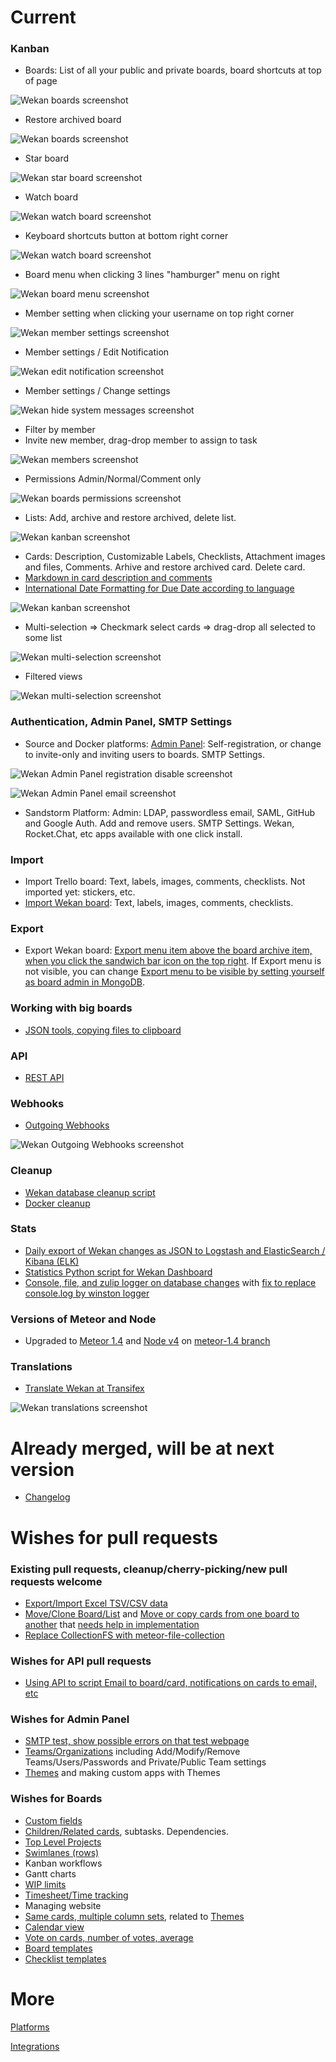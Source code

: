 # Current

### Kanban

* Boards: List of all your public and private boards, board shortcuts at top of page

![Wekan boards screenshot](https://wekan.github.io/screenshot-boards.png)

* Restore archived board

![Wekan boards screenshot](https://wekan.github.io/screenshot-restore-board.png)

* Star board

![Wekan star board screenshot](https://wekan.github.io/screenshot-star-board.png)

* Watch board

![Wekan watch board screenshot](https://wekan.github.io/screenshot-muted-watch.png)

* Keyboard shortcuts button at bottom right corner

![Wekan watch board screenshot](https://wekan.github.io/screenshot-keyboard-shortcuts.png)

* Board menu when clicking 3 lines "hamburger" menu on right

![Wekan board menu screenshot](https://wekan.github.io/screenshot-board-menu.png)

* Member setting when clicking your username on top right corner

![Wekan member settings screenshot](https://wekan.github.io/screenshot-member-settings.png)

* Member settings / Edit Notification

![Wekan edit notification screenshot](https://wekan.github.io/screenshot-member-settings-edit-notification.png)

* Member settings / Change settings

![Wekan hide system messages screenshot](https://wekan.github.io/screenshot-member-settings-hide-system-messages.png)

* Filter by member
* Invite new member, drag-drop member to assign to task

![Wekan members screenshot](https://wekan.github.io/screenshot-member-filter.png)

* Permissions Admin/Normal/Comment only

![Wekan boards permissions screenshot](https://wekan.github.io/screenshot-member-comment-only.png)

* Lists: Add, archive and restore archived, delete list.

![Wekan kanban screenshot](https://wekan.github.io/screenshot-member-settings-archives.png)

* Cards: Description, Customizable Labels, Checklists, Attachment images and files, Comments. Arhive and restore archived card. Delete card.
* [Markdown in card description and comments](https://github.com/wekan/wekan/issues/1038)
* [International Date Formatting for Due Date according to language](https://github.com/wekan/wekan/issues/838)

![Wekan kanban screenshot](https://wekan.github.io/screenshot.png)

* Multi-selection => Checkmark select cards => drag-drop all selected to some list

![Wekan multi-selection screenshot](https://wekan.github.io/screenshot-multi-selection.png)

* Filtered views

![Wekan multi-selection screenshot](https://wekan.github.io/screenshot-filter.png)

### Authentication, Admin Panel, SMTP Settings

* Source and Docker platforms: [Admin Panel](https://github.com/wekan/wekan/blob/devel/CHANGELOG.md#v0111-rc2-2017-03-05-wekan-prerelease): Self-registration, or change to invite-only and inviting users to boards. SMTP Settings.

![Wekan Admin Panel registration disable screenshot](https://wekan.github.io/screenshot-admin-panel-registration.png)

![Wekan Admin Panel email screenshot](https://wekan.github.io/screenshot-admin-panel-email.png)

* Sandstorm Platform: Admin: LDAP, passwordless email, SAML, GitHub and Google Auth. Add and remove users. SMTP Settings. Wekan, Rocket.Chat, etc apps available with one click install.

### Import

* Import Trello board: Text, labels, images, comments, checklists. Not imported yet: stickers, etc.
* [Import Wekan board](https://github.com/wekan/wekan/pull/1117): Text, labels, images, comments, checklists.

### Export

* Export Wekan board: [Export menu item above the board archive item, when you click the sandwich bar icon on the top right](https://github.com/wekan/wekan/pull/1059). If Export menu is not visible, you can change [Export menu to be visible by setting yourself as board admin in MongoDB](https://github.com/wekan/wekan/issues/1060).

### Working with big boards

* [JSON tools, copying files to clipboard](https://github.com/wekan/wekan/issues/610#issuecomment-310862951)

### API

* [REST API](https://github.com/wekan/wekan/issues/1037)

### Webhooks

* [Outgoing Webhooks](https://github.com/wekan/wekan/pull/1119)

![Wekan Outgoing Webhooks screenshot](https://wekan.github.io/screenshot-outgoing-webhooks.png)

### Cleanup

* [Wekan database cleanup script](https://github.com/wekan/wekan-cleanup)
* [Docker cleanup](https://github.com/wekan/wekan/issues/985)

### Stats

* [Daily export of Wekan changes as JSON to Logstash and
ElasticSearch / Kibana (ELK)](https://github.com/wekan/wekan-logstash)
* [Statistics Python script for Wekan Dashboard](https://github.com/wekan/wekan-stats)
* [Console, file, and zulip logger on database changes](https://github.com/wekan/wekan/pull/1010) with [fix to replace console.log by winston logger](https://github.com/wekan/wekan/pull/1033)

### Versions of Meteor and Node

* Upgraded to [Meteor 1.4](https://github.com/wekan/wekan/pull/957) and [Node v4](https://github.com/wekan/wekan/issues/788) on [meteor-1.4 branch](https://github.com/wekan/wekan/tree/meteor-1.4)

### Translations

* [Translate Wekan at Transifex](https://www.transifex.com/wekan/wekan/)

![Wekan translations screenshot](https://wekan.github.io/screenshot-change-language.png)

# Already merged, will be at next version

* [Changelog](https://github.com/wekan/wekan/blob/devel/CHANGELOG.md)

# Wishes for pull requests

### Existing pull requests, cleanup/cherry-picking/new pull requests welcome

* [Export/Import Excel TSV/CSV data](https://github.com/wekan/wekan/pull/413)
* [Move/Clone Board/List](https://github.com/wekan/wekan/pull/446) and [Move or copy cards from one board to another](https://github.com/wekan/wekan/issues/797) that [needs help in implementation](https://github.com/wekan/wekan/issues/979)
* [Replace CollectionFS with meteor-file-collection](https://github.com/wekan/wekan/pull/875)

### Wishes for API pull requests

* [Using API to script Email to board/card, notifications on cards to email, etc](https://github.com/wekan/wekan/issues/794)

### Wishes for Admin Panel

* [SMTP test, show possible errors on that test webpage](https://github.com/wekan/wekan/issues/949)
* [Teams/Organizations](https://github.com/wekan/wekan/issues/802) including Add/Modify/Remove Teams/Users/Passwords and Private/Public Team settings
* [Themes](https://github.com/wekan/wekan/issues/781) and making custom apps with Themes

### Wishes for Boards

* [Custom fields](https://github.com/wekan/wekan/issues/807)
* [Children/Related cards](https://github.com/wekan/wekan/issues/709), subtasks. Dependencies. 
* [Top Level Projects](https://github.com/wekan/wekan/issues/641)
* [Swimlanes (rows)](https://github.com/wekan/wekan/issues/955)
* Kanban workflows
* Gantt charts
* [WIP limits](https://github.com/wekan/wekan/issues/783)
* [Timesheet/Time tracking](https://github.com/wekan/wekan/issues/812)
* Managing website
* [Same cards, multiple column sets](https://github.com/wekan/wekan/issues/211), related to [Themes](https://github.com/wekan/wekan/issues/781)
* [Calendar view](https://github.com/wekan/wekan/issues/808)
* [Vote on cards, number of votes, average](https://github.com/wekan/wekan/issues/796)
* [Board templates](https://github.com/wekan/wekan/issues/786)
* [Checklist templates](https://github.com/wekan/wekan/issues/904)

# More

[Platforms](https://github.com/wekan/wekan/wiki/Platforms)

[Integrations](https://github.com/wekan/wekan/wiki/Integrations)